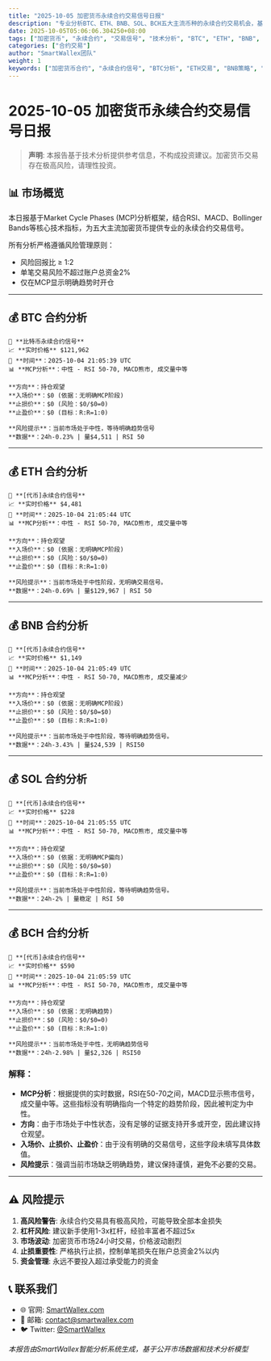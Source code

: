 ```yaml
---
title: "2025-10-05 加密货币永续合约交易信号日报"
description: "专业分析BTC、ETH、BNB、SOL、BCH五大主流币种的永续合约交易机会，基于MCP市场周期理论提供精准入场信号"
date: 2025-10-05T05:06:06.304250+08:00
tags: ["加密货币", "永续合约", "交易信号", "技术分析", "BTC", "ETH", "BNB", "SOL", "BCH"]
categories: ["合约交易"]
author: "SmartWallex团队"
weight: 1
keywords: ["加密货币合约", "永续合约信号", "BTC分析", "ETH交易", "BNB策略", "SOL合约", "BCH信号", "技术分析", "交易策略"]
---
```


# 2025-10-05 加密货币永续合约交易信号日报

> **声明**: 本报告基于技术分析提供参考信息，不构成投资建议。加密货币交易存在极高风险，请理性投资。

## 📊 市场概览

本日报基于Market Cycle Phases (MCP)分析框架，结合RSI、MACD、Bollinger Bands等核心技术指标，为五大主流加密货币提供专业的永续合约交易信号。

所有分析严格遵循风险管理原则：
- 风险回报比 ≥ 1:2
- 单笔交易风险不超过账户总资金2%
- 仅在MCP显示明确趋势时开仓

---

## 💰 BTC 合约分析

```
🎯 **比特币永续合约信号**
📈 **实时价格** $121,962
📅 **时间**：2025-10-04 21:05:39 UTC
📊 **MCP分析**：中性 - RSI 50-70, MACD熊市, 成交量中等

**方向**：持仓观望
**入场价**：$0 (依据：无明确MCP阶段)
**止损价**：$0 (风险：$0/$0=0)  
**止盈价**：$0 (目标：R:R=1:0)

**风险提示**：当前市场处于中性，等待明确趋势信号
**数据**：24h-0.23% | 量$4,511 | RSI 50
```

---

## 💰 ETH 合约分析

```
🎯 **[代币]永续合约信号**
📈 **实时价格** $4,481
📅 **时间**：2025-10-04 21:05:44 UTC
📊 **MCP分析**：中性 - RSI 50-70, MACD熊市, 成交量中等

**方向**：持仓观望
**入场价**：$0 (依据：无明确MCP阶段)
**止损价**：$0 (风险：$0/$0=0)  
**止盈价**：$0 (目标：R:R=1:0)

**风险提示**：当前市场处于中性阶段，无明确交易信号。
**数据**：24h-0.69% | 量$129,967 | RSI 50
```

---

## 💰 BNB 合约分析

```
🎯 **[代币]永续合约信号**
📈 **实时价格** $1,149
📅 **时间**：2025-10-04 21:05:49 UTC
📊 **MCP分析**：中性 - RSI 50-70, MACD熊市, 成交量减少

**方向**：持仓观望
**入场价**：$0 (依据：无明确MCP阶段)
**止损价**：$0 (风险：$0/$0=$0)  
**止盈价**：$0 (目标：R:R=1:0)

**风险提示**：当前市场处于中性阶段，等待明确趋势信号。
**数据**：24h-3.43% | 量$24,539 | RSI50
```

---

## 💰 SOL 合约分析

```
🎯 **[代币]永续合约信号**
📈 **实时价格** $228
📅 **时间**：2025-10-04 21:05:55 UTC
📊 **MCP分析**：中性 - RSI 50-70, MACD熊市, 成交量中等

**方向**：持仓观望
**入场价**：$0 (依据：无明确MCP偏向)
**止损价**：$0 (风险：$0/$0=$0)  
**止盈价**：$0 (目标：R:R=1:0)

**风险提示**：当前市场处于中性阶段，等待明确趋势信号。
**数据**：24h-2% | 量稳定 | RSI 50
```

---

## 💰 BCH 合约分析

```
🎯 **[代币]永续合约信号**
📈 **实时价格** $590
📅 **时间**：2025-10-04 21:05:59 UTC
📊 **MCP分析**：中性 - RSI 50-70, MACD熊市, 成交量中等

**方向**：持仓观望
**入场价**：$0 (依据：无明确趋势)
**止损价**：$0 (风险：$0/$0=0)  
**止盈价**：$0 (目标：R:R=1:0)

**风险提示**：当前市场处于中性，无明确趋势信号
**数据**：24h-2.98% | 量$2,326 | RSI50
```

### 解释：
- **MCP分析**：根据提供的实时数据，RSI在50-70之间，MACD显示熊市信号，成交量中等。这些指标没有明确指向一个特定的趋势阶段，因此被判定为中性。
- **方向**：由于市场处于中性状态，没有足够的证据支持开多或开空，因此建议持仓观望。
- **入场价、止损价、止盈价**：由于没有明确的交易信号，这些字段未填写具体数值。
- **风险提示**：强调当前市场缺乏明确趋势，建议保持谨慎，避免不必要的交易。

---

## ⚠️ 风险提示

1. **高风险警告**: 永续合约交易具有极高风险，可能导致全部本金损失
2. **杠杆风险**: 建议新手使用1-3x杠杆，经验丰富者不超过5x
3. **市场波动**: 加密货币市场24小时交易，价格波动剧烈
4. **止损重要性**: 严格执行止损，控制单笔损失在账户总资金2%以内
5. **资金管理**: 永远不要投入超过承受能力的资金

## 📞 联系我们

- 🌐 官网: [SmartWallex.com](https://smartwallex.com)
- 📧 邮箱: contact@smartwallex.com  
- 🐦 Twitter: [@SmartWallex](https://twitter.com/SmartWallex)

*本报告由SmartWallex智能分析系统生成，基于公开市场数据和技术分析模型*
